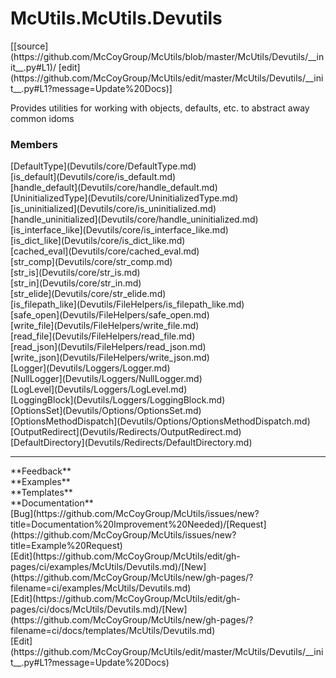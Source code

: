 # <a id="McUtils.Devutils">McUtils.McUtils.Devutils</a> 
<div class="docs-source-link" markdown="1">
[[source](https://github.com/McCoyGroup/McUtils/blob/master/McUtils/Devutils/__init__.py#L1)/
[edit](https://github.com/McCoyGroup/McUtils/edit/master/McUtils/Devutils/__init__.py#L1?message=Update%20Docs)]
</div>
    
Provides utilities for working with objects, defaults, etc. to abstract away common idoms

### Members
<div class="container alert alert-secondary bg-light">
  <div class="row">
   <div class="col" markdown="1">
[DefaultType](Devutils/core/DefaultType.md)   
</div>
   <div class="col" markdown="1">
[is_default](Devutils/core/is_default.md)   
</div>
   <div class="col" markdown="1">
[handle_default](Devutils/core/handle_default.md)   
</div>
</div>
  <div class="row">
   <div class="col" markdown="1">
[UninitializedType](Devutils/core/UninitializedType.md)   
</div>
   <div class="col" markdown="1">
[is_uninitialized](Devutils/core/is_uninitialized.md)   
</div>
   <div class="col" markdown="1">
[handle_uninitialized](Devutils/core/handle_uninitialized.md)   
</div>
</div>
  <div class="row">
   <div class="col" markdown="1">
[is_interface_like](Devutils/core/is_interface_like.md)   
</div>
   <div class="col" markdown="1">
[is_dict_like](Devutils/core/is_dict_like.md)   
</div>
   <div class="col" markdown="1">
[cached_eval](Devutils/core/cached_eval.md)   
</div>
</div>
  <div class="row">
   <div class="col" markdown="1">
[str_comp](Devutils/core/str_comp.md)   
</div>
   <div class="col" markdown="1">
[str_is](Devutils/core/str_is.md)   
</div>
   <div class="col" markdown="1">
[str_in](Devutils/core/str_in.md)   
</div>
</div>
  <div class="row">
   <div class="col" markdown="1">
[str_elide](Devutils/core/str_elide.md)   
</div>
   <div class="col" markdown="1">
[is_filepath_like](Devutils/FileHelpers/is_filepath_like.md)   
</div>
   <div class="col" markdown="1">
[safe_open](Devutils/FileHelpers/safe_open.md)   
</div>
</div>
  <div class="row">
   <div class="col" markdown="1">
[write_file](Devutils/FileHelpers/write_file.md)   
</div>
   <div class="col" markdown="1">
[read_file](Devutils/FileHelpers/read_file.md)   
</div>
   <div class="col" markdown="1">
[read_json](Devutils/FileHelpers/read_json.md)   
</div>
</div>
  <div class="row">
   <div class="col" markdown="1">
[write_json](Devutils/FileHelpers/write_json.md)   
</div>
   <div class="col" markdown="1">
[Logger](Devutils/Loggers/Logger.md)   
</div>
   <div class="col" markdown="1">
[NullLogger](Devutils/Loggers/NullLogger.md)   
</div>
</div>
  <div class="row">
   <div class="col" markdown="1">
[LogLevel](Devutils/Loggers/LogLevel.md)   
</div>
   <div class="col" markdown="1">
[LoggingBlock](Devutils/Loggers/LoggingBlock.md)   
</div>
   <div class="col" markdown="1">
[OptionsSet](Devutils/Options/OptionsSet.md)   
</div>
</div>
  <div class="row">
   <div class="col" markdown="1">
[OptionsMethodDispatch](Devutils/Options/OptionsMethodDispatch.md)   
</div>
   <div class="col" markdown="1">
[OutputRedirect](Devutils/Redirects/OutputRedirect.md)   
</div>
   <div class="col" markdown="1">
[DefaultDirectory](Devutils/Redirects/DefaultDirectory.md)   
</div>
</div>
  <div class="row">
   <div class="col" markdown="1">
   
</div>
   <div class="col" markdown="1">
   
</div>
   <div class="col" markdown="1">
   
</div>
</div>
</div>













---


<div markdown="1" class="text-secondary">
<div class="container">
  <div class="row">
   <div class="col" markdown="1">
**Feedback**   
</div>
   <div class="col" markdown="1">
**Examples**   
</div>
   <div class="col" markdown="1">
**Templates**   
</div>
   <div class="col" markdown="1">
**Documentation**   
</div>
   <div class="col" markdown="1">
   
</div>
   <div class="col" markdown="1">
   
</div>
   <div class="col" markdown="1">
   
</div>
</div>
  <div class="row">
   <div class="col" markdown="1">
[Bug](https://github.com/McCoyGroup/McUtils/issues/new?title=Documentation%20Improvement%20Needed)/[Request](https://github.com/McCoyGroup/McUtils/issues/new?title=Example%20Request)   
</div>
   <div class="col" markdown="1">
[Edit](https://github.com/McCoyGroup/McUtils/edit/gh-pages/ci/examples/McUtils/Devutils.md)/[New](https://github.com/McCoyGroup/McUtils/new/gh-pages/?filename=ci/examples/McUtils/Devutils.md)   
</div>
   <div class="col" markdown="1">
[Edit](https://github.com/McCoyGroup/McUtils/edit/gh-pages/ci/docs/McUtils/Devutils.md)/[New](https://github.com/McCoyGroup/McUtils/new/gh-pages/?filename=ci/docs/templates/McUtils/Devutils.md)   
</div>
   <div class="col" markdown="1">
[Edit](https://github.com/McCoyGroup/McUtils/edit/master/McUtils/Devutils/__init__.py#L1?message=Update%20Docs)   
</div>
   <div class="col" markdown="1">
   
</div>
   <div class="col" markdown="1">
   
</div>
   <div class="col" markdown="1">
   
</div>
</div>
</div>
</div>